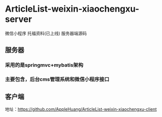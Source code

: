# ArticleList-weixin-xiaochengxu-server
微信小程序 托福资料(已上线) 服务器端源码

## 服务器
### 采用的是springmvc+mybatis架构
### 主要包含，后台cms管理系统和微信小程序接口

## 客户端
地址：https://github.com/AppleHuang/ArticleList-weixin-xiaochengxu-client
